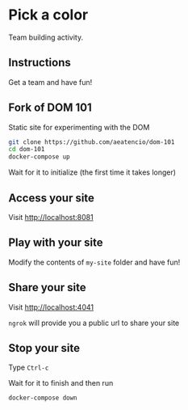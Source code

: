 # Pick a color

Team building activity.

## Instructions

Get a team and have fun!

## Fork of DOM 101

Static site for experimenting with the DOM

```bash
git clone https://github.com/aeatencio/dom-101
cd dom-101
docker-compose up
```

Wait for it to initialize (the first time it takes longer)

## Access your site

Visit <http://localhost:8081>

## Play with your site

Modify the contents of `my-site` folder and have fun!


## Share your site

Visit <http://localhost:4041>

`ngrok` will provide you a public url to share your site

## Stop your site

Type `Ctrl-c`

Wait for it to finish and then run

```bash
docker-compose down
```
